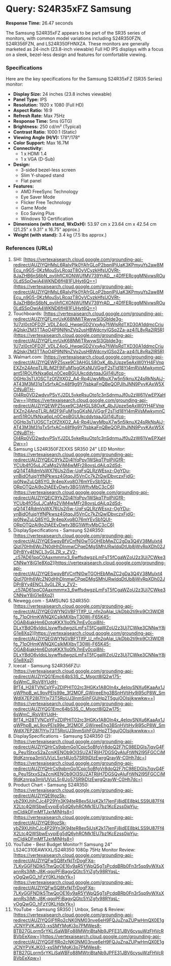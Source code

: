 # Query: S24R35xFZ Samsung

**Response Time:** 26.47 seconds

The Samsung S24R35xFZ appears to be part of the SR35 series of monitors, with common model variations including S24R350FZN, S24R356FZN, and LS24R350FHNXZA. These monitors are generally marketed as 24-inch (23.8-inch viewable) Full HD IPS displays with a focus on a sleek, bezel-less design and features for comfortable viewing.

### Specifications

Here are the key specifications for the Samsung S24R35xFZ (SR35 Series) monitor:

*   **Display Size:** 24 inches (23.8 inches viewable)
*   **Panel Type:** IPS
*   **Resolution:** 1920 x 1080 (Full HD)
*   **Aspect Ratio:** 16:9
*   **Refresh Rate:** Max 75Hz
*   **Response Time:** 5ms (GTG)
*   **Brightness:** 250 cd/m² (Typical)
*   **Contrast Ratio:** 1000:1 (Static)
*   **Viewing Angle (H/V):** 178°/178°
*   **Color Support:** Max 16.7M
*   **Connectivity:**
    *   1 x HDMI 1.4
    *   1 x VGA (D-Sub)
*   **Design:**
    *   3-sided bezel-less screen
    *   Slim Y-shaped stand
    *   Flat panel
*   **Features:**
    *   AMD FreeSync Technology
    *   Eye Saver Mode
    *   Flicker Free Technology
    *   Game Mode
    *   Eco Saving Plus
    *   Windows 10 Certification
*   **Dimensions (with stand, WxDxH):** 53.97 cm x 23.64 cm x 42.54 cm (21.25" x 9.31" x 16.75" approx.)
*   **Weight (with stand):** 3.4 kg (7.5 lbs approx.)

### References (URLs)

1.  SHI: [https://vertexaisearch.cloud.google.com/grounding-api-redirect/AUZIYQHMsL6RaIyPlk0YAfrGLoP2bpnIPjUaK3KPmyuYs2aw8MEcu_n9G5-0KzMouSyLRcqzT8OyVCyzkHfsUOVRt-8JaZHB6nS6bN_pyIjhflCXONWUfMV739YrAD__r4DfFERcggMNjvwsROu0LdSSpOwiA4WKND6fH81FUHyt6Q==](https://vertexaisearch.cloud.google.com/grounding-api-redirect/AUZIYQHMsL6RaIyPlk0YAfrGLoP2bpnIPjUaK3KPmyuYs2aw8MEcu_n9G5-0KzMouSyLRcqzT8OyVCyzkHfsUOVRt-8JaZHB6nS6bN_pyIjhflCXONWUfMV739YrAD__r4DfFERcggMNjvwsROu0LdSSpOwiA4WKND6fH81FUHyt6Q==)
2.  Touchboards: [https://vertexaisearch.cloud.google.com/grounding-api-redirect/AUZIYQFLmrUxK68NMjTRwywSl3GbIde3g-1U7zI0ctOFD2F_VDLZ4oG_HwqeGD2VxyAg7fiWIsRdTXD30A1ddmcCrjuAQIskrZM3TTAoO4P9NlNnZVq2usHBWdcnylGSq2Za-az4i1L8vRa2lR5R](https://vertexaisearch.cloud.google.com/grounding-api-redirect/AUZIYQFLmrUxK68NMjTRwywSl3GbIde3g-1U7zI0ctOFD2F_VDLZ4oG_HwqeGD2VxyAg7fiWIsRdTXD30A1ddmcCrjuAQIskrZM3TTAoO4P9NlNnZVq2usHBWdcnylGSq2Za-az4i1L8vRa2lR5R)
3.  Walmart.com: [https://vertexaisearch.cloud.google.com/grounding-api-redirect/AUZIYQEWPZ5sxe9C3AHGLS8OxK_4bJUpze5eAxW0YH4FVnpEXZn24AnpTLRLiM2F9iFuM1sgGKsNUVGgrF2sTId18YI4mRVsMwkymnCant51ROUfkNxa6pLn0CepBGUUkcddytqaJGjl14lJfcq-OGHp3sTUOSCTzOfZltXO2_A4-Rp4UwyMbuX7w5n5IknuX24sRkNsAjJ-AT43M3M31qTx5rfxACn48f9g9Y7IsbkaFnQBeQOPJIhJNN9PvvKAxW5XCtNuBTH-Ol4Rp0VD2wdvvPSvYJ2DL5vkeRsuOtq1c3nSdnmuJf0u2zW61VwEPXaHDw==](https://vertexaisearch.cloud.google.com/grounding-api-redirect/AUZIYQEWPZ5sxe9C3AHGLS8OxK_4bJUpze5eAxW0YH4FVnpEXZn24AnpTLRLiM2F9iFuM1sgGKsNUVGgrF2sTId18YI4mRVsMwkymnCant51ROUfkNxa6pLn0CepBGUUkcddytqaJGjl14lJfcq-OGHp3sTUOSCTzOfZltXO2_A4-Rp4UwyMbuX7w5n5IknuX24sRkNsAjJ-AT43M3M31qTx5rfxACn48f9g9Y7IsbkaFnQBeQOPJIhJNN9PvvKAxW5XCtNuBTH-Ol4Rp0VD2wdvvPSvYJ2DL5vkeRsuOtq1c3nSdnmuJf0u2zW61VwEPXaHDw==)
4.  Samsung LS24R350FZEXXS SR350 24" LED Monitor: [https://vertexaisearch.cloud.google.com/grounding-api-redirect/AUZIYQEjC9YkZDi4lYqPpv1WSkqTPoIPilGfR-YCUb4fO5uLJCaMg2ViM4wMFr28ovsLdAjLq2dSd-qQj14T4RdmVsWX76Us2i5w-UqFsQLRzWEsxz-OgYDu-ynBidOfujqYtfNPkwsz4GtqoJl5VnCc7kZtQwIDbvczxFjdG-jp0NwZuLQ85YG_9r4epXvq8O76mYEvSb1QUI-ORpOTQzAi9o2tAEEvDwtv3BG1jWftyMbC3cC6](https://vertexaisearch.cloud.google.google.com/grounding-api-redirect/AUZIYQEjC9YkZDi4lYqPpv1WSkqTPoIPilGfR-YCUb4fO5uLJCaMg2ViM4wMFr28ovsLdAjLq2dSd-qQj14T4RdmVsWX76Us2i5w-UqFsQLRzWEsxz-OgYDu-ynBidOfujqYtfNPkwsz4GtqoJl5VnCc7kZtQwIDbvczxFjdG-jp0NwZuLQ85YG_9r4epXvq8O76mYEvSb1QUI-ORpOTQzAi9o2tAEEvDwtv3BG1jWftyMbC3cC6)
5.  DisplaySpecifications - Samsung S24R350: [https://vertexaisearch.cloud.google.com/grounding-api-redirect/AUZIYQESwqyBfVCnfNI0wTGOHEbMwZC2gDa3Q4V38MuIxt4Qjzl70Hh6WcZN0dHhDInmwCPqeDMgSMhURwldqDtUb8jWvRpXDh02JDPrBYy4ENCL3yGLZR_y_ZV2-_c57AD61pqC0Aaxmmmx3_6wffsdwgziLmFsT5fCgaWZoU2z3Uj7CWke3CNNwY8jG1e8Xq2](https://vertexaisearch.cloud.google.com/grounding-api-redirect/AUZIYQESwqyBfVCnfNI0wTGOHEbMwZC2gDa3Q4V38MuIxt4Qjzl70Hh6WcZN0dHhDInmwCPqeDMgSMhURwldqDtUb8jWvRpXDh02JDPrBYy4ENCL3yGLZR_y_ZV2-_c57AD61pqC0Aaxmmmx3_6wffsdwgziLmFsT5fCgaWZoU2z3Uj7CWke3CNNwY8jG1e8Xq2)
6.  Newegg.com - SAMSUNG S24R350: [https://vertexaisearch.cloud.google.com/grounding-api-redirect/AUZIYQEGWYNGVBF1TIfP_U_nfn2qAIai_UkDbb2ti9rp9Ct3WlDRfg_71pOHmKWNQXCsIkMlXbvT30Wj-F65K45-OGAB4jakHm6DotgKKX1Io0fk7mEv0cqi8hl-DLxYBdO6vIdoLlsywffsdwgziLmFsT5fCgaWZoU2z3Uj7CWke3CNNwY8jG1e8Xq2](https://vertexaisearch.cloud.google.com/grounding-api-redirect/AUZIYQEGWYNGVBF1TIfP_U_nfn2qAIai_UkDbb2ti9rp9Ct3WlDRfg_71pOHmKWNQXCsIkMlXbvT30Wj-F65K45-OGAB4jakHm6DotgKKX1Io0fk7mEv0cqi8hl-DLxYBdO6vIdoLlsywffsdwgziLmFsT5fCgaWZoU2z3Uj7CWke3CNNwY8jG1e8Xq2)
7.  Icecat - Samsung S24R356FZU: [https://vertexaisearch.cloud.google.com/grounding-api-redirect/AUZIYQG1Emc64bS3S_C_Msgct8lQ2w175-6sWmC_IRsV8YUdH-BfT4_H28TVNCpYFyZDlPHlT02rc3HGKx1A8OIn4x_4eIqySNXu6KaaAx1JgWPhpB_wL9ovPEIs99e_3f2MOF_GWireeEhg3BSnHVtiHy9j95cP8W_SmWdlX7EP28I7IYjy73T5RoUJ3lnmSiihFGUHp2T5gujOOIsijkwwkw==](https://vertexaisearch.cloud.google.com/grounding-api-redirect/AUZIYQG1Emc64bS3S_C_Msgct8lQ2w175-6sWmC_IRsV8YUdH-BfT4_H28TVNCpYFyZDlPHlT02rc3HGKx1A8OIn4x_4eIqySNXu6KaaAx1JgWPhpB_wL9ovPEIs99e_3f2MOF_GWireeEhg3BSnHVtiHy9j95cP8W_SmWdlX7EP28I7IYjy73T5RoUJ3lnmSiihFGUHp2T5gujOOIsijkwwkw==)
8.  DisplaySpecifications - Samsung S24R350 (2): [https://vertexaisearch.cloud.google.com/grounding-api-redirect/AUZIYQHrCs9qbmGo1Cpjc5oBfgVr8doQ2F7tC98EDGIs7jqvG4Fp_Peu1StxxS2aZcnjKENOb9Ol3SUZATRljH7DGSQvAIuFtWN2l95FGCCiM9IdKznrpa3mVUVjzL5xrt4Uo57SR9iDIzEwrgQrayW-C0Hh7dc=](https://vertexaisearch.cloud.google.com/grounding-api-redirect/AUZIYQHrCs9qbmGo1Cpjc5oBfgVr8doQ2F7tC98EDGIs7jqvG4Fp_Peu1StxxS2aZcnjKENOb9Ol3SUZATRljH7DGSQvAIuFtWN2l95FGCCiM9IdKznrpa3mVUVjzL5r4Uo57SR9iDIzEwrgQrayW-C0Hh7dc=)
9.  Product Chart - Samsung S24R350: [https://vertexaisearch.cloud.google.com/grounding-api-redirect/AUZIYQE9lgzSk-ybZ9XUtjhCJc4P29Yn3K94teR8ex5jUsK2k17IenFj8idEE8bkLSS9U87Ff4X2Ltc4QWSbwEvypiEg5dQ6yhROMk1EU7bz1KcEzss0ipYju-mCIdikDFmMfTJxrMINHs8=](https://vertexaisearch.cloud.google.com/grounding-api-redirect/AUZIYQE9lgzSk-ybZ9XUtjhCJc4P29Yn3K94teR8ex5jUsK2k17IenFj8idEE8bkLSS9U87Ff4X2Ltc4QWSbwEvypiEg5dQ6yhROMk1EU7bz1KcEzss0ipYju-mCIdikDFmMfTJxrMINHs8=)
10. YouTube - Best Budget Monitor?! Samsung 24" LS24C310EAWXXL/S24R350 1080p 75Hz Monitor Review: [https://vertexaisearch.cloud.google.com/grounding-api-redirect/AUZIYQFwSQ8fxfkITrDogFXq-7LKyGGFNDlk5TtwQoOE16y9aR5YWpQSgTsPcdqBRb0Fn3r5sp9yWXsXannRs3iMt-J8K-qgoPFiBagyQGtc5YjZgfy98RYqsL-vOgQwGO_hFzY0KLHdxYk=](https://vertexaisearch.cloud.google.com/grounding-api-redirect/AUZIYQFwSQ8fxfkITrDogFXq-7LKyGGFNDlk5TtwQoOE16y9aR5YWpQSgTsPcdqBRb0Fn3r5sp9yWXsXannRs3iMt-J8K-qgoPFiBagyQGtc5YjZgfy98RYqsL-vOgQwGO_hFzY0KLHdxYk=)
11. YouTube - Samsung SR350 | Unbox, Setup & Review: [https://vertexaisearch.cloud.google.com/grounding-api-redirect/AUZIYQGlFfIRo2cNK0NM03nve6eH9FQJuZnaZUPwHmQX0E1gJCNYPVKJK03-xsSMYMgKi3o7PMWes8-BTB27GLorm5rYKLjSaWBFo88MWtrjBtaNb9JPFE31JBV6cysuWzFHVcRBVbEeXpw=](https://vertexaisearch.cloud.google.com/grounding-api-redirect/AUZIYQGlFfIRo2cNK0NM03nve6eH9FQJuZnaZUPwHmQX0E1gJCNYPVKJK03-xsSMYMgKi3o7PMWes8-BTB27GLorm5rYKLjSaWBFo88MWtrjBtaNb9JPFE31JBV6cysuWzFHVcRBVbEeXpw=)